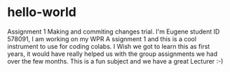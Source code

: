 # hello-world
Assignment 1
Making and commiting changes trial.
I'm Eugene student ID 578091, I am working on my WPR A  ssignment 1 and this is a cool instrument to use for coding colabs.
I Wish we got to learn this as first years, it would have really helped us with the group assignments we had over the few months.
This is a fun subject and we have a great Lecturer :-)
